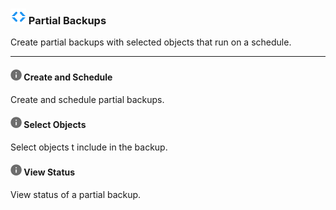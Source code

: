 ### ![../Images/editor-icn-overview.png](../Images/editor-icn-overview.png) Partial Backups

Create partial backups with selected objects that run on a schedule.

- - -

#### ![../Images/cov-icn-ovw_toc.png](../Images/cov-icn-ovw_toc.png) Create and Schedule

Create and schedule partial backups.
    
#### ![../Images/cov-icn-ovw_toc.png](../Images/cov-icn-ovw_toc.png) Select Objects

Select objects t include in the backup.
  
#### ![../Images/cov-icn-ovw_toc.png](../Images/cov-icn-ovw_toc.png) View Status

View status of a partial backup.